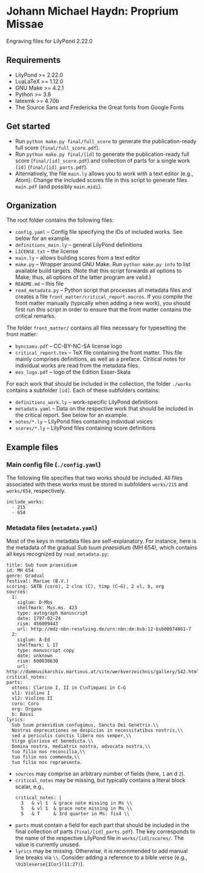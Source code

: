 # Johann Michael Haydn: Proprium Missae

Engraving files for LilyPond 2.22.0


## Requirements

* LilyPond >= 2.22.0
* LuaLaTeX >= 1.12.0
* GNU Make >= 4.2.1
* Python >= 3.8
* latexmk >= 4.70b
* The Source Sans and Fredericka the Great fonts from Google Fonts


## Get started

* Run `python make.py final/full_score` to generate the publication-ready full score (`final/full_score.pdf`).
* Run `python make.py final/[id]` to generate the publication-ready full score (`final/[id]_score.pdf`) and collection of parts for a single work `[id]` (`final/[id]_parts.pdf`).
* Alternatively, the file `main.ly` allows you to work with a text editor (e.g., Atom): Change the included scores file in this script to generate files `main.pdf` (and possibly `main.midi`).


## Organization

The root folder contains the following files:
* `config.yaml` – Config file specifying the IDs of included works. See below for an example.
* `definitions_main.ly` – general LilyPond definitions
* `LICENSE.txt` – the license
* `main.ly` – allows building scores from a text editor
* `make.py` – Wrapper around GNU Make. Run `python make.py info` to list available build targets. (Note that this script forwards all options to Make; thus, all options of the latter program are valid.)
* `README.md` – this file
* `read_metadata.py` – Python script that processes all metadata files and creates a file `front_matter/critical_report.macros`. If you compile the front matter manually (typically when adding a new work), you should first run this script in order to ensure that the front matter contains the critical remarks.

The folder `front_matter/` contains all files necessary for typesetting the front matter:
* `byncsaeu.pdf` – CC-BY-NC-SA license logo
* `critical_report.tex` – TeX file containing the front matter. This file mainly comprises definitions, as well as a preface. Ciritical notes for individual works are read from the metadata files.
* `ees_logo.pdf` – logo of the Edition Esser-Skala

For each work that should be included in the collection, the folder `./works` contains a subfolder `[id]`. Each of these subfolders contains:
* `definitions_work.ly` – work-specific LilyPond definitions
* `metadata.yaml` – Data on the respective work that should be included in the critical report. See below for an example.
* `notes/*.ly` – LilyPond files containing individual voices
* `scores/*.ly` – LilyPond files containing score definitions


## Example files

### Main config file (`./config.yaml`)

The following file specifies that two works should be included. All files associated with these works must be stored in subfolders `works/215` and `works/654`, respectively.

```
include_works:
  - 215
  - 654
```


### Metadata files (`metadata.yaml`)

Most of the keys in metadata files are self-explanatory. For instance, here is the metadata of the gradual *Sub tuum praesidium* (MH 654), which contains all keys recognized by `read_metadata.py`:
```
title: Sub tuum praesidium
id: MH 654
genre: Gradual
festival: Mariae (B.V.)
scoring: SATB (coro), 2 clno (C), timp (C–G), 2 vl, b, org
sources:
  1:
    siglum: D-Mbs
    shelfmark: Mus.ms. 423
    type: autograph manuscript
    date: 1797-02-24
    rism: 456009443
    url: http://mdz-nbn-resolving.de/urn:nbn:de:bvb:12-bsb00074861-7
  2:
    siglum: A-Ed
    shelfmark: L 17
    type: manuscript copy
    date: unknown
    rism: 600038630
    url: http://dommusikarchiv.martinus.at/site/werkverzeichnis/gallery/542.html
critical_notes:
parts:
  ottoni: Clarino I, II in C\nTimpani in C–G
  vl1: Violino I
  vl2: Violino II
  coro: Coro
  org: Organo
  b: Bassi
lyrics:
  Sub tuum praesidium confugimus, Sancta Dei Genetrix.\\
  Nostras deprecationes ne despicias in necessitatibus nostris,\\
  sed a periculis cunctis libera nos semper,\\
  Virgo gloriosa et benedicta.\\
  Domina nostra, mediatrix nostra, advocata nostra,\\
  tuo filio nos reconcilia,\\
  tuo filio nos commenda,\\
  tuo filio nos repraesenta.
```

* `sources` may comprise an arbitrary number of fields (here, `1` an d `2`).
* `critical_notes` may be missing, but typically contains a literal block scalar, e.g.,
  ```
  critical_notes: |
    3   & vl 1  & grace note missing in Ms \\
    5   & vl 1  & grace note missing in Ms \\
    5   & T     & 3rd quarter in Ms: fis4 \\
  ```
* `parts` must contain a field for each part that should be included in the final collection of parts (`final/[id]_parts.pdf`). The key corresponds to the name of the respective LilyPond file in `works/[id]/scores/`. The value is currently unused.
* `lyrics` may be missing. Otherwise, it is recommended to add manual line breaks via `\\`. Consider adding a reference to a bible verse (e.g., `\bibleverse{ICor}(11:27)`).
